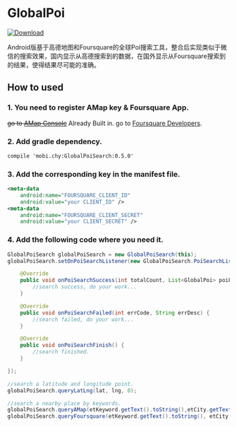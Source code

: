 # GlobalPoi
[ ![Download](https://api.bintray.com/packages/bravecheng/maven/GlobalPoiSearch/images/download.svg) ](https://bintray.com/bravecheng/maven/GlobalPoiSearch/_latestVersion)

Android版基于高德地图和Foursquare的全球Poi搜索工具，整合后实现类似于微信的搜索效果，国内显示从高德搜索到的数据，在国外显示从Foursquare搜索到的结果，使得结果尽可能的准确。

## How to used

### 1. You need to register AMap key & Foursquare App.  

~~go to [AMap Console](http://lbs.amap.com/dev/)~~ Already Built in.
go to [Foursquare Developers](https://foursquare.com/developers/apps).  

### 2. Add gradle dependency.
```xml
compile 'mobi.chy:GlobalPoiSearch:0.5.0'
```

### 3. Add the corresponding key in the manifest file.
```xml
<meta-data
    android:name="FOURSQUARE_CLIENT_ID"
    android:value="your CLIENT_ID" />
<meta-data
    android:name="FOURSQUARE_CLIENT_SECRET"
    android:value="your CLIENT_SECRET" />
```

### 4. Add the following code where you need it. 
```java
GlobalPoiSearch globalPoiSearch = new GlobalPoiSearch(this);
globalPoiSearch.setOnPoiSearchListener(new GlobalPoiSearch.PoiSearchListener{

	@Override
    public void onPoiSearchSuccess(int totalCount, List<GlobalPoi> poiList) {
        //search success, do your work...
    }

    @Override
    public void onPoiSearchFailed(int errCode, String errDesc) {
    	//search failed, do your work...
    }

    @Override
    public void onPoiSearchFinish() {
    	//search finished.
    }

});

//search a latitude and longitude point.
globalPoiSearch.queryLatLng(lat, lng, 0);

//search a nearby place by keywords.
globalPoiSearch.queryAMap(etKeyword.getText().toString(),etCity.getText().toString(), 0);
globalPoiSearch.queryFoursquare(etKeyword.getText().toString(), etCity.getText().toString());
```
